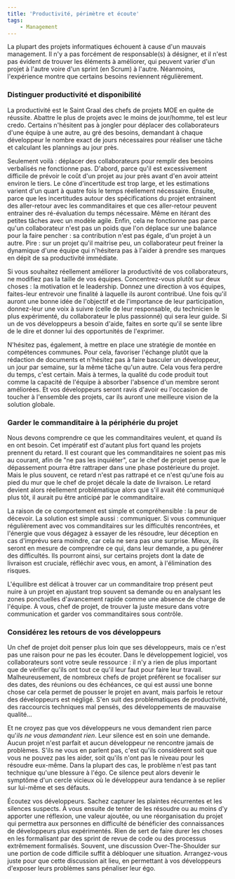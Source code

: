 ```yaml
---
title: 'Productivité, périmètre et écoute'
tags:
    - Management
---
```


La plupart des projets informatiques échouent à cause d'un mauvais management.
Il n'y a pas forcément de responsable(s) à désigner, et il n'est pas évident de
trouver les éléments à améliorer, qui peuvent varier d'un projet à l'autre voire
d'un sprint (en Scrum) à l'autre. Néanmoins, l'expérience montre que certains
besoins reviennent régulièrement.

<!-- more -->

### Distinguer productivité et disponibilité

La productivité est le Saint Graal des chefs de projets MOE en quête de
réussite. Abattre le plus de projets avec le moins de jour/homme, tel est leur
credo. Certains n'hésitent pas à jongler pour déplacer des collaborateurs d'une
équipe à une autre, au gré des besoins, demandant à chaque développeur le nombre
exact de jours nécessaires pour réaliser une tâche et calculant les plannings au
jour près.

Seulement voilà : déplacer des collaborateurs pour remplir des besoins
verbalisés ne fonctionne pas. D'abord, parce qu'il est excessivement difficile
de prévoir le coût d'un projet au jour près avant d'en avoir atteint environ le
tiers. Le cône d'incertitude est trop large, et les estimations varient d'un
quart à quatre fois le temps réellement nécessaire. Ensuite, parce que les
incertitudes autour des spécifications du projet entrainent des aller-retour
avec les commanditaires et que ces aller-retour peuvent entrainer des
ré-évaluation du temps nécessaire. Même en itérant des petites tâches avec un
modèle agile. Enfin, cela ne fonctionne pas parce qu'un collaborateur n'est pas
un poids que l'on déplace sur une balance pour la faire pencher : sa
contribution n'est pas égale, d'un projet à un autre. Pire : sur un projet qu'il
maitrise peu, un collaborateur peut freiner la dynamique d'une équipe qui
n'hésitera pas à l'aider à prendre ses marques en dépit de sa productivité
immédiate.

Si vous souhaitez réellement améliorer la productivité de vos collaborateurs, ne
modifiez pas la taille de vos équipes. Concentrez-vous plutôt sur deux choses :
la motivation et le <span lang="en">leadership</span>. Donnez une direction à
vos équipes, faites-leur entrevoir une finalité à laquelle ils auront contribué.
Une fois qu'il auront une bonne idée de l'objectif et de l'importance de leur
participation, donnez-leur une voix à suivre (celle de leur responsable, du
technicien le plus expérimenté, du collaborateur le plus passionné) qui sera
leur guide. Si un de vos développeurs a besoin d'aide, faites en sorte qu'il se
sente libre de le dire et donner lui des opportunités de l'exprimer.

N'hésitez pas, également, à mettre en place une stratégie de montée en
compétences communes. Pour cela, favoriser l'échange plutôt que la rédaction de
documents et n'hésitez pas à faire basculer un développeur, un jour par semaine,
sur la même tâche qu'un autre. Cela vous fera perdre du temps, c'est certain.
Mais à termes, la qualité du code produit tout comme la capacité de l'équipe à
absorber l'absence d'un membre seront améliorées. Et vos développeurs seront
ravis d'avoir eu l'occasion de toucher à l'ensemble des projets, car ils auront
une meilleure vision de la solution globale.

### Garder le commanditaire à la périphérie du projet

Nous devons comprendre ce que les commanditaires veulent, et quand ils en ont
besoin. Cet impératif est d'autant plus fort quand les projets prennent du
retard. Il est courant que les commanditaires ne soient pas mis au courant, afin
de "ne pas les inquiéter", car le chef de projet pense que le dépassement pourra
être rattraper dans une phase postérieure du projet. Mais le plus souvent, ce
retard n'est pas rattrapé et ce n'est qu'une fois au pied du mur que le chef de
projet décale la date de livraison. Le retard devient alors réellement
problématique alors que s'il avait été communiqué plus tôt, il aurait pu être
anticipé par le commanditaire.

La raison de ce comportement est simple et compréhensible : la peur de décevoir.
La solution est simple aussi : communiquer. Si vous communiquer régulièrement
avec vos commanditaires sur les difficultés rencontrées, et l'énergie que vous
dégagez à essayer de les résoudre, leur déception en cas d'imprévu sera moindre,
car cela ne sera pas une surprise. Mieux, ils seront en mesure de comprendre ce
qui, dans leur demande, a pu générer des difficultés. Ils pourront ainsi, sur
certains projets dont la date de livraison est cruciale, réfléchir avec vous, en
amont, à l'élimination des risques.

L'équilibre est délicat à trouver car un commanditaire trop présent peut nuire à
un projet en ajustant trop souvent sa demande ou en analysant les zones
ponctuelles d'avancement rapide comme une absence de charge de l'équipe. À vous,
chef de projet, de trouver la juste mesure dans votre communication et garder
vos commanditaires sous contrôle.

### Considérez les retours de vos développeurs

Un chef de projet doit penser plus loin que ses développeurs, mais ce n'est pas
une raison pour ne pas les écouter. Dans le développement logiciel, vos
collaborateurs sont votre seule ressource : il n'y a rien de plus important que
de vérifier qu'ils ont tout ce qu'il leur faut pour faire leur travail.
Malheureusement, de nombreux chefs de projet préfèrent se focaliser sur des
dates, des réunions ou des échéances, ce qui est aussi une bonne chose car cela
permet de pousser le projet en avant, mais parfois le retour des développeurs
est négligé. S'en suit des problématiques de productivité, des raccourcis
techniques mal pensés, des développements de mauvaise qualité…

Et ne croyez pas que vos développeurs ne vous demandent rien parce qu'_ils ne
vous demandent rien_. Leur silence est en soin une demande. Aucun projet n'est
parfait et aucun développeur ne rencontre jamais de problèmes. S'ils ne vous en
parlent pas, c'est qu'ils considèrent soit que vous ne pouvez pas les aider,
soit qu'ils n'ont pas le niveau pour les résoudre eux-même. Dans la plupart des
cas, le problème n'est pas tant technique qu'une blessure à l'égo. Ce silence
peut alors devenir le symptôme d'un cercle vicieux où le développeur aura
tendance à se replier sur lui-même et ses défauts.

Écoutez vos développeurs. Sachez capturer les plaintes récurrentes et les
silences suspects. À vous ensuite de tenter de les résoudre ou au moins d'y
apporter une réflexion, une valeur ajoutée, ou une réorganisation du projet qui
permettra aux personnes en difficulté de bénéficier des connaissances de
développeurs plus expérimentés. Rien de sert de faire durer les choses en les
formalisant par des sprint de revue de code ou des processus extrêmement
formalisés. Souvent, une discussion <span lang="en">Over-The-Shoulder</span> sur
une portion de code difficile suffit à débloquer une situation. Arrangez-vous
juste pour que cette discussion ait lieu, en permettant à vos développeurs
d'exposer leurs problèmes sans pénaliser leur égo.
